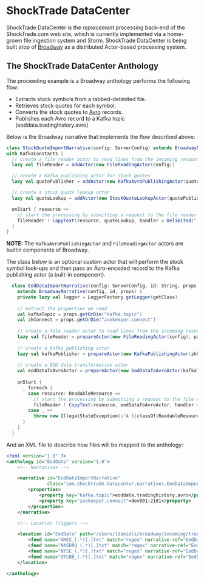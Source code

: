 ShockTrade DataCenter
=====================
ShockTrade DataCenter is the *replacement* processing back-end of the ShockTrade.com web site, which is currently implemented
via a home-grown file ingestion system and Storm. ShockTrade DataCenter is being built atop of [Broadway](https://github.com/ldaniels528/broadway)
as a distributed Actor-based processing system.

## The ShockTrade DataCenter Anthology

The proceeding example is a Broadway anthology performs the following flow:

* Extracts stock symbols from a tabbed-delimited file.
* Retrieves stock quotes for each symbol.
* Converts the stock quotes to <a href="http://avro.apache.org/" target="avro">Avro</a> records.
* Publishes each Avro record to a Kafka topic (eoddata.tradinghistory.avro)

Below is the Broadway narrative that implements the flow described above:

```scala
class StockQuoteImportNarrative(config: ServerConfig) extends BroadwayNarrative(config, "Stock Quote Import")
with KafkaConstants {
  // create a file reader actor to read lines from the incoming resource
  lazy val fileReader = addActor(new FileReadingActor(config))

  // create a Kafka publishing actor for stock quotes
  lazy val quotePublisher = addActor(new KafkaAvroPublishingActor(quotesTopic, brokers))

  // create a stock quote lookup actor
  lazy val quoteLookup = addActor(new StockQuoteLookupActor(quotePublisher))

  onStart { resource =>
    // start the processing by submitting a request to the file reader actor
    fileReader ! CopyText(resource, quoteLookup, handler = Delimited("[\t]"))
  }
}
```

**NOTE:** The `KafkaAvroPublishingActor` and `FileReadingActor` actors are builtin components of Broadway.

The class below is an optional custom actor that will perform the stock symbol look-ups and then pass an Avro-encoded
record to the Kafka publishing actor (a built-in component).

```scala
  class EodDataImportNarrative(config: ServerConfig, id: String, props: Properties)
    extends BroadwayNarrative(config, id, props) {
    private lazy val logger = LoggerFactory.getLogger(getClass)
  
    // extract the properties we need
    val kafkaTopic = props.getOrDie("kafka.topic")
    val zkConnect = props.getOrDie("zookeeper.connect")
  
    // create a file reader actor to read lines from the incoming resource
    lazy val fileReader = prepareActor(new FileReadingActor(config), parallelism = 10)
  
    // create a Kafka publishing actor
    lazy val kafkaPublisher = prepareActor(new KafkaPublishingActor(zkConnect), parallelism = 10)
  
    // create a EOD data transformation actor
    val eodDataToAvroActor = prepareActor(new EodDataToAvroActor(kafkaTopic, kafkaPublisher))
  
    onStart {
      _ foreach {
        case resource: ReadableResource =>
          // start the processing by submitting a request to the file reader actor
          fileReader ! CopyText(resource, eodDataToAvroActor, handler = Delimited("[,]"))
        case _ =>
          throw new IllegalStateException(s"A ${classOf[ReadableResource].getName} was expected")
      }
    }
  }
```

And an XML file to describe how files will be mapped to the anthology:

```xml
<?xml version="1.0" ?>
<anthology id="EodData" version="1.0">
    <!-- Narratives -->

    <narrative id="EodDataImportNarrative"
               class="com.shocktrade.datacenter.narratives.EodDataImportNarrative">
        <properties>
            <property key="kafka.topic">eoddata.tradinghistory.avro</property>
            <property key="zookeeper.connect">dev801:2181</property>
        </properties>
    </narrative>

    <!-- Location Triggers -->

    <location id="EodData" path="/Users/ldaniels/broadway/incoming/tradingHistory">
        <feed name="AMEX_(.*)[.]txt" match="regex" narrative-ref="EodDataImportNarrative"/>
        <feed name="NASDAQ_(.*)[.]txt" match="regex" narrative-ref="EodDataImportNarrative"/>
        <feed name="NYSE_(.*)[.]txt" match="regex" narrative-ref="EodDataImportNarrative"/>
        <feed name="OTCBB_(.*)[.]txt" match="regex" narrative-ref="EodDataImportNarrative"/>
    </location>

</anthology>
```

